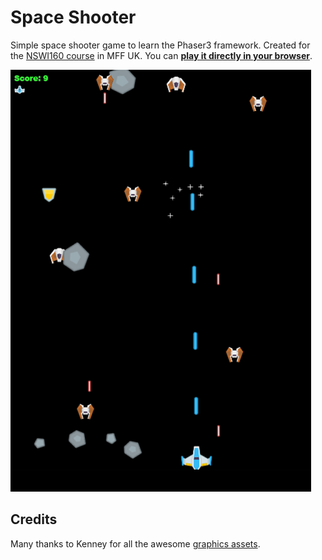 # Space Shooter

Simple space shooter game to learn the Phaser3 framework. Created for the [NSWI160 course](https://gamedev.cuni.cz/study/fields/game-programming-mff-cuni-cz/) in MFF UK. You can [**play it directly in your browser**](https://phaser3-shooter.stackblitz.io/).

![screenshot](/img/screenshot.png)

## Credits
Many thanks to Kenney for all the awesome [graphics assets](https://www.kenney.nl/assets/space-shooter-redux).
